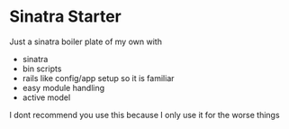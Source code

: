 # Sinatra Starter

Just a sinatra boiler plate of my own with

- sinatra
- bin scripts
- rails like config/app setup so it is familiar
- easy module handling
- active model

I dont recommend you use this because I only use it for the worse things
